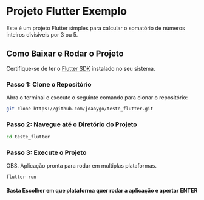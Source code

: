 # Projeto Flutter Exemplo

Este é um projeto Flutter simples para calcular o somatório de números inteiros divisíveis por 3 ou 5.

## Como Baixar e Rodar o Projeto

Certifique-se de ter o [Flutter SDK](https://flutter.dev/docs/get-started/install) instalado no seu sistema.

### Passo 1: Clone o Repositório

Abra o terminal e execute o seguinte comando para clonar o repositório:


```bash
git clone https://github.com/joaoygo/teste_flutter.git
```

### Passo 2: Navegue até o Diretório do Projeto
```bash
cd teste_flutter
```

### Passo 3: Execute o Projeto

OBS. Aplicação pronta para rodar em multiplas plataformas.

```
flutter run
```

#### Basta Escolher em que plataforma quer rodar a aplicação e apertar ENTER

